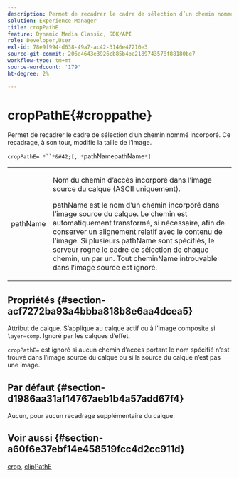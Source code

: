 ```yaml
---
description: Permet de recadrer le cadre de sélection d’un chemin nommé incorporé. Ce recadrage, à son tour, modifie la taille de l’image.
solution: Experience Manager
title: cropPathE
feature: Dynamic Media Classic, SDK/API
role: Developer,User
exl-id: 78e9f994-d638-49a7-ac42-3146e47210e3
source-git-commit: 206e4643e3926cb85b4be2189743578f88180be7
workflow-type: tm+mt
source-wordcount: '179'
ht-degree: 2%

---
```


# cropPathE{#croppathe}

Permet de recadrer le cadre de sélection d’un chemin nommé incorporé. Ce recadrage, à son tour, modifie la taille de l’image.

`cropPathE= *``*&#42;[, *`pathNamepathName`*]`

<table id="table_598304852E844456AB3AC9FF1F178B71"> 
 <tbody> 
  <tr> 
   <td colname="col1"> <p><span class="codeph"><span class="varname"> pathName</span></span> </p> </td> 
   <td colname="col2"> <p>Nom du chemin d’accès incorporé dans l’image source du calque (ASCII uniquement). </p> <p> <span class="codeph"><span class="varname"> </span></span> pathName est le nom d’un chemin incorporé dans l’image source du calque. Le chemin est automatiquement transformé, si nécessaire, afin de conserver un alignement relatif avec le contenu de l’image. Si plusieurs <span class="codeph"><span class="varname"> pathName</span></span> sont spécifiés, le serveur rogne le cadre de sélection de chaque chemin, un par un. Tout <span class="codeph"><span class="varname"> cheminName</span></span> introuvable dans l’image source est ignoré. </p> </td> 
  </tr> 
 </tbody> 
</table>

## Propriétés {#section-acf7272ba93a4bbba818b8e6aa4dcea5}

Attribut de calque. S’applique au calque actif ou à l’image composite si `layer=comp`. Ignoré par les calques d’effet.

`cropPathE=` est ignoré si aucun chemin d’accès portant le nom spécifié n’est trouvé dans l’image source du calque ou si la source du calque n’est pas une image.

## Par défaut {#section-d1986aa31af14767aeb1b4a57add67f4}

Aucun, pour aucun recadrage supplémentaire du calque.

## Voir aussi {#section-a60f6e37ebf14e458519fcc4d2cc911d}

[crop](../../../../../is-api/http-ref/image-serving-api-ref/c-http-protocol-reference/c-command-reference/r-crop.md#reference-6fd0f6399966446ab4425ce050572eab),  [clipPathE](../../../../../is-api/http-ref/image-serving-api-ref/c-http-protocol-reference/c-command-reference/r-clippath.md#reference-8139b1b52dc54749b51b109521ddf83d)
